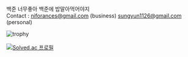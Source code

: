 백준 너무좋아 백준에 밥말아먹어야지 <br> Contact : niforances@gmail.com (business)  sungyun1126@gmail.com (personal)

![trophy](https://github-profile-trophy.vercel.app/?username=sungyun-kim&) <br><br>
[![Solved.ac 프로필](http://mazassumnida.wtf/api/v2/generate_badge?boj=niforances)](https://solved.ac/niforances)
